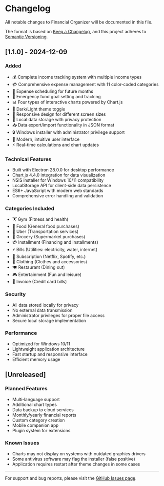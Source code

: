 # Changelog

All notable changes to Financial Organizer will be documented in this file.

The format is based on [Keep a Changelog](https://keepachangelog.com/en/1.0.0/),
and this project adheres to [Semantic Versioning](https://semver.org/spec/v2.0.0.html).

## [1.1.0] - 2024-12-09

### Added
- 💰 Complete income tracking system with multiple income types
- 💳 Comprehensive expense management with 11 color-coded categories
- 📅 Expense scheduling for future months
- 🏦 Emergency fund goal setting and tracking
- 📊 Four types of interactive charts powered by Chart.js
- 🌙 Dark/Light theme toggle
- 📱 Responsive design for different screen sizes
- 💾 Local data storage with privacy protection
- 📥 Data export/import functionality in JSON format
- 🔒 Windows installer with administrator privilege support
- 🎨 Modern, intuitive user interface
- ⚡ Real-time calculations and chart updates

### Technical Features
- Built with Electron 28.0.0 for desktop performance
- Chart.js 4.4.0 integration for data visualization
- NSIS installer for Windows 10/11 compatibility
- LocalStorage API for client-side data persistence
- ES6+ JavaScript with modern web standards
- Comprehensive error handling and validation

### Categories Included
- 🏋️ Gym (Fitness and health)
- 🍕 Food (General food purchases)
- 🚗 Uber (Transportation services)
- 🛒 Grocery (Supermarket purchases)
- 💳 Installment (Financing and installments)
- ⚡ Bills (Utilities: electricity, water, internet)
- 📱 Subscription (Netflix, Spotify, etc.)
- 👕 Clothing (Clothes and accessories)
- 🍽️ Restaurant (Dining out)
- 🎮 Entertainment (Fun and leisure)
- 🧾 Invoice (Credit card bills)

### Security
- All data stored locally for privacy
- No external data transmission
- Administrator privileges for proper file access
- Secure local storage implementation

### Performance
- Optimized for Windows 10/11
- Lightweight application architecture
- Fast startup and responsive interface
- Efficient memory usage

## [Unreleased]

### Planned Features
- Multi-language support
- Additional chart types
- Data backup to cloud services
- Monthly/yearly financial reports
- Custom category creation
- Mobile companion app
- Plugin system for extensions

### Known Issues
- Charts may not display on systems with outdated graphics drivers
- Some antivirus software may flag the installer (false positive)
- Application requires restart after theme changes in some cases

---

For support and bug reports, please visit the [GitHub Issues page](../../issues).